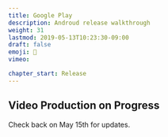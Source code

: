 ```yaml
---
title: Google Play
description: Androud release walkthrough
weight: 31
lastmod: 2019-05-13T10:23:30-09:00
draft: false
emoji: 🎉
vimeo: 

chapter_start: Release
---
```



## Video Production on Progress

Check back on May 15th for updates. 